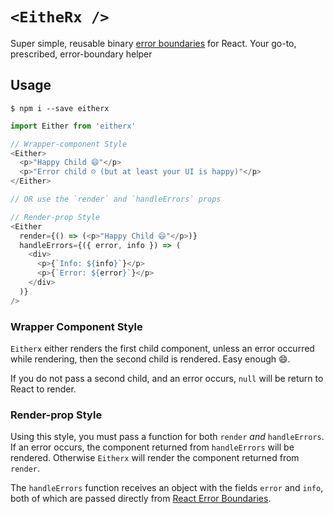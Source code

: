 # `<EitheRx />`
Super simple, reusable binary [error boundaries][react-error-docs] for React. Your go-to, prescribed, error-boundary helper

## Usage
```shell
$ npm i --save eitherx
```

```javascript
import Either from 'eitherx'

// Wrapper-component Style
<Either>
  <p>"Happy Child 😄"</p>
  <p>"Error child ☹️ (but at least your UI is happy)"</p>
</Either>

// OR use the `render` and `handleErrors` props

// Render-prop Style
<Either
  render={() => (<p>"Happy Child 😄"</p>)}
  handleErrors={({ error, info }) => (
    <div>
      <p>{`Info: ${info}`}</p>
      <p>{`Error: ${error}`}</p>
    </div>
  )}
/>
```

### Wrapper Component Style
`Eitherx` either renders the first child component, unless an error occurred while rendering, then the second child is rendered. Easy enough 😄.

If you do not pass a second child, and an error occurs, `null` will be return to React to render.

### Render-prop Style
Using this style, you must pass a function for both `render` _and_ `handleErrors`. If an error occurs, the component
returned from `handleErrors` will be rendered. Otherwise `Eitherx` will render the component returned from `render`.

The `handleErrors` function receives an object with the fields `error` and `info`, both of which are passed directly from
[React Error Boundaries][react-error-docs-target].

[react-error-docs]: https://reactjs.org/blog/2017/07/26/error-handling-in-react-16.html
[react-error-docs-target]: https://reactjs.org/blog/2017/07/26/error-handling-in-react-16.html#introducing-error-boundaries
